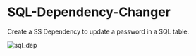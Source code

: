 # SQL-Dependency-Changer
Create a SS Dependency to update a password in a SQL table.


![sql_dep](https://user-images.githubusercontent.com/65828287/101658589-655ef680-3a02-11eb-8b40-81e03474a7ed.JPG)
